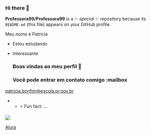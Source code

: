 ### Hi there 👋

**Professora99/Professora99** is a ✨ _special_ ✨ repository because its `README.md` (this file) appears on your GitHub profile.

Meu nome é Patrícia
- Estou estudando
- Interessante

  ### Boas vindas ao meu perfil 💙

  ### Você pode entrar em contato comigo :mailbox

patricia.bonfim@escola.pr.gov.br

- - ⚡ Fun fact: ...

![](https://img.shields.io/badge/JavaScript-323330?style=for-the-badge&logo=javascript&logoColor=F7DF1E)

[Alura](https://www.alura.com.br)
